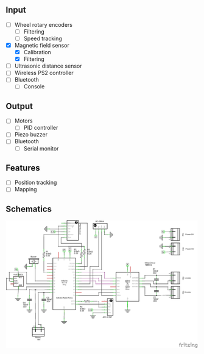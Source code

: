 ## Input

- [ ] Wheel rotary encoders
  - [ ] Filtering
  - [ ] Speed tracking
- [x] Magnetic field sensor
  - [x] Calibration
  - [x] Filtering
- [ ] Ultrasonic distance sensor
- [ ] Wireless PS2 controller
- [ ] Bluetooth
  - [ ] Console

## Output

- [ ] Motors
  - [ ] PID controller
- [ ] Piezo buzzer
- [ ] Bluetooth
  - [ ] Serial monitor

## Features

- [ ] Position tracking
- [ ] Mapping

## Schematics

![Schematics image](fritzing/robot_schem.png)
